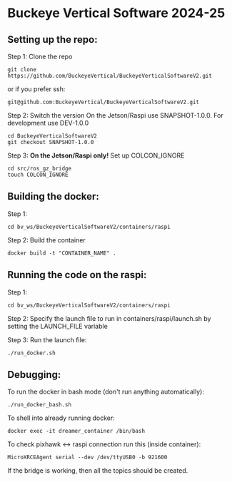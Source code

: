 # Buckeye Vertical Software 2024-25

## Setting up the repo:
Step 1: Clone the repo
```
git clone https://github.com/BuckeyeVertical/BuckeyeVerticalSoftwareV2.git
```
or if you prefer ssh:
```
git@github.com:BuckeyeVertical/BuckeyeVerticalSoftwareV2.git
```

Step 2: Switch the version
On the Jetson/Raspi use SNAPSHOT-1.0.0.
For development use DEV-1.0.0
```
cd BuckeyeVerticalSoftwareV2
git checkout SNAPSHOT-1.0.0
```

Step 3: **On the Jetson/Raspi only!** Set up COLCON_IGNORE
```
cd src/ros_gz_bridge
touch COLCON_IGNORE
```

## Building the docker:
Step 1:
```
cd bv_ws/BuckeyeVerticalSoftwareV2/containers/raspi
```

Step 2: Build the container
```
docker build -t "CONTAINER_NAME" .
```

## Running the code on the raspi:
Step 1:
```
cd bv_ws/BuckeyeVerticalSoftwareV2/containers/raspi
```

Step 2:
Specify the launch file to run in containers/raspi/launch.sh by setting the LAUNCH_FILE variable

Step 3:
Run the launch file:
```
./run_docker.sh
```

## Debugging:
To run the docker in bash mode (don't run anything automatically):
```
./run_docker_bash.sh
```

To shell into already running docker:
```
docker exec -it dreamer_container /bin/bash
```

To check pixhawk <-> raspi connection run this (inside container):
```
MicroXRCEAgent serial --dev /dev/ttyUSB0 -b 921600
```
If the bridge is working, then all the topics should be created.
